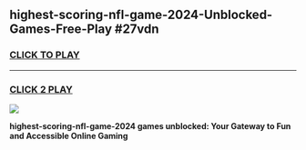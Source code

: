 
## highest-scoring-nfl-game-2024-Unblocked-Games-Free-Play #27vdn
<h3>
<a href="https://us.freeplayer.one?title=highest-scoring-nfl-game-2024&ref=9M">CLICK TO PLAY</a></h3>
<hr>

<h3>
<a href="https://us.freeplayer.one?title=highest-scoring-nfl-game-2024&ref=9M">CLICK 2 PLAY</a>
  
</h3>

<a href="https://us.freeplayer.one?title=highest-scoring-nfl-game-2024&ref=9M"><img src="https://clearcache.store/games.png"></a>


**highest-scoring-nfl-game-2024 games unblocked: Your Gateway to Fun and Accessible Online Gaming**

